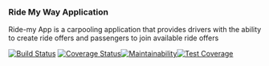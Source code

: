 ### Ride My Way Application

Ride-my App is a carpooling application that provides drivers with the ability to create ride offers
and passengers to join available ride offers

[![Build Status](https://travis-ci.org/adex001/RideMyWay.svg?branch=travis-configuration)](https://travis-ci.org/adex001/RideMyWay) [![Coverage Status](https://coveralls.io/repos/github/adex001/RideMyWay/badge.svg?branch=coveralls-configuration)](https://coveralls.io/github/adex001/RideMyWay?branch=coveralls-configuration)[![Maintainability](https://api.codeclimate.com/v1/badges/6fbc80f04e029579d112/maintainability)](https://codeclimate.com/github/adex001/RideMyWay/maintainability)[![Test Coverage](https://api.codeclimate.com/v1/badges/6fbc80f04e029579d112/test_coverage)](https://codeclimate.com/github/adex001/RideMyWay/test_coverage)